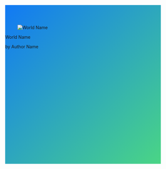 <script src="https://cdnjs.cloudflare.com/ajax/libs/Swiper/6.4.9/swiper-bundle.min.js" crossorigin="anonymous"></script>
<link rel="stylesheet" href="https://cdnjs.cloudflare.com/ajax/libs/Swiper/6.4.9/swiper-bundle.css" crossorigin="anonymous" />

<style>
  
  .featured-container {
      /* used https://www.css-gradient.com/ */ 
    background: linear-gradient(to right bottom, rgb(17, 121, 245), rgb(74, 213, 133));
  }

  .swiper-container {
    width: 100%;
    padding-top: 50px;
    padding-bottom: 50px;
  }
  .swiper-slide {
    background-position: center;
    background-size: cover;
    width: 400px;
    height: 400px;
  }  

  .swiper-slide .button {
    display: none;
  }
  .swiper-slide .description {
    display: none;
  }
  .modal .description {
    display: unset;
    color: green;
  }
  .modal .button
  {
    display:unset;
    float: right;
    margin: 10px;
  }  
</style>

<!-- Slider main container -->
<div class="swiper-container featured-container">
  <!-- Additional required wrapper -->
  <div class="swiper-wrapper">
    <!-- Slides -->
    <div class="swiper-slide">
      <div class="card">
        <div class="card-image">
          <figure class="image is-4by3">
            <img data-type='thumbnail' src="https://via.placeholder.com/128x128" alt="World Name">
          </figure>
        </div>
        <div class="card-content p-3">
          <p data-type='worldname' class="title is-6">World Name</p>
          <p data-type='authorname' class="subtitle is-6">by Author Name</p>  
          <p data-type='description' class="description subtitle is-6">Description</p>  
          <a data-type='download-link' class='button is-primary'>Download</a>
        </div>
      </div>
    </div>

<!--
    <div class="swiper-slide">
    </div>
-->

  </div>
  <!-- If we need pagination -->
  <div class="swiper-pagination"></div>
  <!-- Add Arrows -->
  <div class="swiper-button-next"></div>
  <div class="swiper-button-prev"></div>
</div>

<script>
$(".swiper-container").hide();//hide template at start.
$(".swiper-slide").hide();//hide template at start.

//$().ready(function(){
var initFeatured=(function(){

//todo. move to util file
function createDotKoduFilename(levelTitle, levelCreator)
{
    // Clean up the title and creator if needed
    levelTitle = levelTitle.trim();
    if (levelTitle=="")
        levelTitle = "Level";
    else if (levelTitle.length > 32)
    {
        levelTitle = levelTitle.substring(0, 32);
        levelTitle = levelTitle.trim();
    }

    levelCreator = levelCreator.trim();
    if (levelCreator=="")
        levelCreator = "Unknown";
    else if (levelCreator.length > 32)
    {
        levelCreator = levelCreator.substring(0, 32);
        levelCreator = levelCreator.trim();
    }

    // Get rid of invalid characters
    let illegalRe = /[\/\?<>\\:\*\|":]/g;
    let controlRe = /[\x00-\x1f\x80-\x9f]/g;
    let reservedRe = /^\.+$/;
    let windowsReservedRe = /^(con|prn|aux|nul|com[0-9]|lpt[0-9])(\..*)?$/i;

    function sanitize(input, replacement) {
      let sanitized = input
        .replace(illegalRe, replacement)
        .replace(controlRe, replacement)
        .replace(reservedRe, replacement)
        .replace(windowsReservedRe, replacement);
      return sanitized;
    }
    let newName = levelTitle+", by "+levelCreator;
    newName=sanitize(newName,"-");//+".kodu";//todo is this the right way to handle
    // Get rid of invalid characters
    return(encodeURIComponent(newName))

}


function getFeatured()
{
  let baseUrl = "https://koduworlds.azurewebsites.net/search"
  let urlArgs= "?first="+parseInt(Math.random()*100)+"&count=7&sortBy=downloads"
  url=baseUrl+urlArgs
  
  $.get( url, function( data ) {
      for(world of data)
      {
          //copy first item (template)
          let item=$(".swiper-slide").first().clone();
          //and fill it in with world data
          item.find("[data-type='worldname']").text(world.Name);
          item.find("[data-type='authorname']").text("by "+world.Creator);
          item.find("[data-type='description']").text(world.Description);
          item.find("[data-type='download-link']").attr("href","https://koduworlds.azurewebsites.net/download/"+world.WorldId+"?fn="+createDotKoduFilename(world.Name,world.Creator))

          item.find("[data-type='thumbnail']").attr("src","https://koduworlds.azurewebsites.net/thumbnail/"+world.WorldId)
          item.show();//defaults to hidden so show.

          item.on("click",function(e){
              console.log(e.currentTarget)
              //$(".world-item").removeClass("zoom")
              $(".modal").addClass("is-active")
              $(".modal-card").html($(e.currentTarget).html())
          })

          $(".swiper-wrapper").append(item );
      }
      
      //todo. fix next prev buttons.
      var swiper = new Swiper('.swiper-container', {
        effect: 'coverflow',
        grabCursor: true,
        centeredSlides: true,
        slidesPerView: 'auto',
        coverflowEffect: {
          rotate: 50,
          stretch: 0,
          depth: 100,
          modifier: 1,
          slideShadows: false,
        },
        navigation: {
          nextEl: '.swiper-button-next',
          prevEl: '.swiper-button-prev',
        },          
        keyboard: {
          enabled: true,
        },        
        pagination: {
          el: '.swiper-pagination',
        },
      });
      
      //unhide feature container now.
      $(".swiper-container").show();
  });
}
getFeatured()
    
});


</script>
